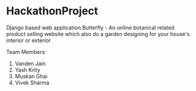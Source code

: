 # HackathonProject

Django based web application 
Butterfly - An online botanical related product selling website which also do a garden designing for your house's interior or exterior

Team Members: 
1. Vanden Jain
2. Yash Krity
3. Muskan Ghai
4. Vivek Sharma
